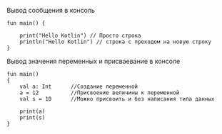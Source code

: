 Вывод сообщения в консоль
```
fun main() {
 
    print("Hello Kotlin") // Просто строка 
    println("Hello Kotlin") // строка с преходом на новую строку
}
```
Вывод значения переменных и присваевание в консоле
```
fun main() 
{
    val a: Int      //Создание переменной
    a = 12          //Присвоение величины к переменной 
    val s = 10      //Можно присвоить и без написания типа данных
   
    print(a)
    print(s)
}
```
